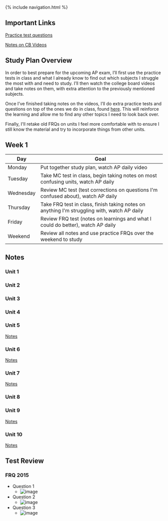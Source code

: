 {% include navigation.html %}

## Important Links

[Practice test questions](https://apcentral.collegeboard.org/courses/ap-computer-science-a/exam/past-exam-questions)

[Notes on CB Videos](https://docs.google.com/document/d/1EKNbZsHvQ8kusJU4IEqVrw9UcIpYzHaJNNrBwNbfsPo/edit?usp=sharing)

## Study Plan Overview

In order to best prepare for the upcoming AP exam, I’ll first use the practice tests in class and what I already know to find out which subjects I struggle the most with and need to study.  I’ll then watch the college board videos and take notes on them, with extra attention to the previously mentioned subjects.

Once I’ve finished taking notes on the videos, I’ll do extra practice tests and questions on top of the ones we do in class, found [here](https://apcentral.collegeboard.org/courses/ap-computer-science-a/exam/past-exam-questions).  This will reinforce the learning and allow me to find any other topics I need to look back over.

Finally, I'll retake old FRQs on units I feel more comfortable with to ensure I still know the material and try to incorporate things from other units.

## Week 1 

Day | Goal |
--- | --- |
Monday | Put together study plan, watch AP daily video
Tuesday | Take MC test in class, begin taking notes on most confusing units, watch AP daily
Wednesday | Review MC test (test corrections on questions I'm confused about), watch AP daily
Thursday | Take FRQ test in class, finish taking notes on anything I'm struggling with, watch AP daily
Friday | Review FRQ test (notes on learnings and what I could do better), watch AP daily
Weekend | Review all notes and use practice FRQs over the weekend to study

## Notes

### Unit 1

### Unit 2

### Unit 3

### Unit 4

### Unit 5
[Notes](https://docs.google.com/document/d/1EKNbZsHvQ8kusJU4IEqVrw9UcIpYzHaJNNrBwNbfsPo/edit#bookmark=kix.yfu1i6mbbfa)

### Unit 6
[Notes](https://docs.google.com/document/d/1EKNbZsHvQ8kusJU4IEqVrw9UcIpYzHaJNNrBwNbfsPo/edit#bookmark=kix.in7wk0f3tjdm)

### Unit 7
[Notes](https://docs.google.com/document/d/1EKNbZsHvQ8kusJU4IEqVrw9UcIpYzHaJNNrBwNbfsPo/edit#bookmark=kix.43crj9n7u9tf)

### Unit 8

### Unit 9
[Notes](https://docs.google.com/document/d/1EKNbZsHvQ8kusJU4IEqVrw9UcIpYzHaJNNrBwNbfsPo/edit#bookmark=kix.qqmf9ccnn9kg)

### Unit 10
[Notes](https://docs.google.com/document/d/1EKNbZsHvQ8kusJU4IEqVrw9UcIpYzHaJNNrBwNbfsPo/edit#bookmark=kix.2suyp1nruvq7)

## Test Review

### FRQ 2015

- Question 1
  - ![image](https://user-images.githubusercontent.com/55672662/164756540-bac36b5a-cc70-44f5-8e1a-03fe86ab5baf.png)
- Question 2
  - ![image](https://user-images.githubusercontent.com/55672662/164756611-d652af56-24a9-4b33-8321-d12813ce9fcc.png)
- Question 3
  - ![image](https://user-images.githubusercontent.com/55672662/164756676-24fd86a8-0698-4256-8e87-20138753dfac.png)


